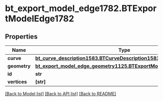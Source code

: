 # bt_export_model_edge1782.BTExportModelEdge1782

## Properties
Name | Type | Description | Notes
------------ | ------------- | ------------- | -------------
**curve** | [**bt_curve_description1583.BTCurveDescription1583**](BTCurveDescription1583.md) |  | [optional] 
**geometry** | [**bt_export_model_edge_geometry1125.BTExportModelEdgeGeometry1125**](BTExportModelEdgeGeometry1125.md) |  | [optional] 
**id** | **str** |  | [optional] 
**vertices** | **[str]** |  | [optional] 

[[Back to Model list]](../README.md#documentation-for-models) [[Back to API list]](../README.md#documentation-for-api-endpoints) [[Back to README]](../README.md)


